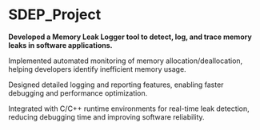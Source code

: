 # SDEP_Project
**Developed a Memory Leak Logger tool to detect, log, and trace memory leaks in software applications.**

Implemented automated monitoring of memory allocation/deallocation, helping developers identify inefficient memory usage.

Designed detailed logging and reporting features, enabling faster debugging and performance optimization.

Integrated with C/C++ runtime environments for real-time leak detection, reducing debugging time and improving software reliability.
